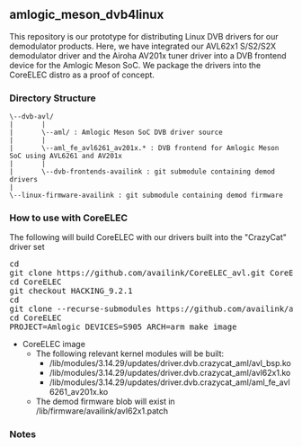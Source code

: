 ## amlogic_meson_dvb4linux
This repository is our prototype for distributing Linux DVB drivers for our demodulator products.  Here, we have integrated our AVL62x1 S/S2/S2X demodulator driver and the Airoha AV201x tuner driver into a DVB frontend device for the Amlogic Meson SoC.  We package the drivers into the CoreELEC distro as a proof of concept.

### Directory Structure
```
\--dvb-avl/
|       |
|       \--aml/ : Amlogic Meson SoC DVB driver source
|       |
|       \--aml_fe_avl6261_av201x.* : DVB frontend for Amlogic Meson SoC using AVL6261 and AV201x
|       |
|       \--dvb-frontends-availink : git submodule containing demod drivers
|
\--linux-firmware-availink : git submodule containing demod firmware
```

### How to use with CoreELEC
The following will build CoreELEC with our drivers built into the "CrazyCat" driver set
<pre>
cd
git clone https://github.com/availink/CoreELEC_avl.git CoreELEC
cd CoreELEC
git checkout HACKING_9.2.1
cd
git clone --recurse-submodules https://github.com/availink/amlogic_meson_dvb4linux.git
cd CoreELEC
PROJECT=Amlogic DEVICES=S905 ARCH=arm make image
</pre>
* CoreELEC image
  * The following relevant kernel modules will be built:
    * /lib/modules/3.14.29/updates/driver.dvb.crazycat_aml/avl_bsp.ko
    * /lib/modules/3.14.29/updates/driver.dvb.crazycat_aml/avl62x1.ko
    * /lib/modules/3.14.29/updates/driver.dvb.crazycat_aml/aml_fe_avl6261_av201x.ko
  * The demod firmware blob will exist in /lib/firmware/availink/avl62x1.patch
### Notes

